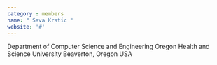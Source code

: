 ```yaml
---
category : members
name: " Sava Krstic " 
website: '#'
---
```

Department of Computer Science and Engineering
Oregon Health and Science University
Beaverton, Oregon
USA

